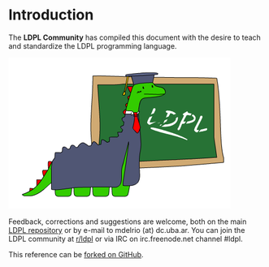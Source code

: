 # Introduction

The **LDPL Community** has compiled this document with the desire to teach and standardize the LDPL programming language.

![](.gitbook/assets/ldpl-reference.png)

Feedback, corrections and suggestions are welcome, both on the main [LDPL repository](https://github.com/lartu/ldpl) or by e-mail to mdelrio \(at\) dc.uba.ar. You can join the LDPL community at [r/ldpl](http://reddit.com/r/ldpl) or via IRC on irc.freenode.net channel \#ldpl.

This reference can be [forked on GitHub](https://github.com/Lartu/ldpl-docs).

